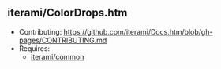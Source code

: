 iterami/ColorDrops.htm
----------------------

* Contributing: https://github.com/iterami/Docs.htm/blob/gh-pages/CONTRIBUTING.md
* Requires:
  * [iterami/common](https://github.com/iterami/common)


